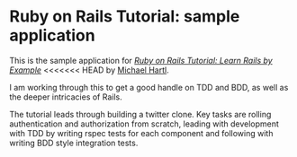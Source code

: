 # Ruby on Rails Tutorial: sample application

This is the sample application for
[*Ruby on Rails Tutorial: Learn Rails by Example*](http://railstutorial.org/)
<<<<<<< HEAD
by [Michael Hartl](http://michaelhartl.com/).

I am working through this to get a good handle on TDD and BDD, as well as the deeper intricacies of Rails.

The tutorial leads through building a twitter clone.  Key tasks are  rolling authentication and authorization from scratch, leading with development with TDD by writing rspec tests for each component and following with writing BDD style integration tests.